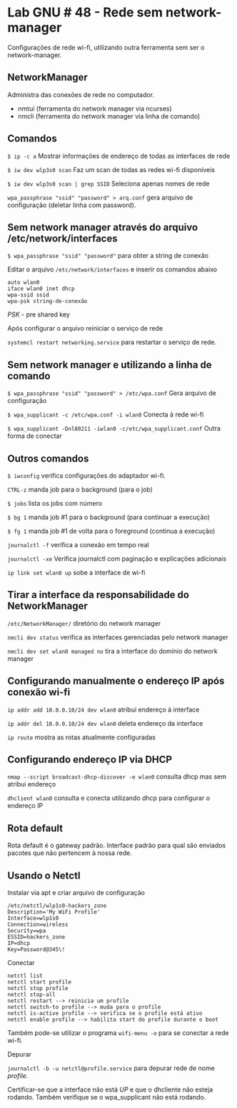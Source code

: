 # Lab GNU # 48 - Rede sem network-manager

Configurações de rede wi-fi, utilizando outra ferramenta sem ser o network-manager.

## NetworkManager

Administra das conexões de rede no computador. 

- nmtui (ferramenta do network manager via ncurses)
- nmcli (ferramenta do network manager via linha de comando)

## Comandos

`$ ip -c a` Mostrar informações de endereço de todas as interfaces de rede

`$ iw dev wlp3s0 scan` Faz um scan de todas as redes wi-fi disponíveis

`$ iw dev wlp3s0 scan | grep SSID` Seleciona apenas nomes de rede

`wpa_passphrase "ssid" "password" > arq.conf` gera arquivo de configuração (deletar linha com password).

## Sem network manager através do arquivo /etc/network/interfaces

`$ wpa_passphrase "ssid" "password"` para obter a string de conexão

Editar o arquivo `/etc/network/interfaces` e inserir os comandos abaixo

```
auto wlan0
iface wlan0 inet dhcp
wpa-ssid ssid
wpa-psk string-de-conexão
```
*PSK* - pre shared key

Após configurar o arquivo reiniciar o serviço de rede

`systemcl restart networking.service` para restartar o serviço de rede.

## Sem network manager e utilizando a linha de comando

`$ wpa_passphrase "ssid" "password" > /etc/wpa.conf` Gera arquivo de configuração

`$ wpa_supplicant -c /etc/wpa.conf -i wlan0` Conecta à rede wi-fi

`$ wpa_supplicant -Dnl80211 -iwlan0 -c/etc/wpa_supplicant.conf` Outra forma de conectar

## Outros comandos

`$ iwconfig` verifica configurações do adaptador wi-fi.

`CTRL-z` manda job para o background (para o job)

`$ jobs` lista os jobs com número

`$ bg 1` manda job #1 para o background (para continuar a execução)

`$ fg 1` manda job #1 de volta para o foreground (continua a execução)

`journalctl -f` verifica a conexão em tempo real

`journalctl -xe` Verifica journalctl com paginação e explicações adicionais

`ip link set wlan0 up` sobe a interface de wi-fi

## Tirar a interface da responsabilidade do NetworkManager

`/etc/NetworkManager/` diretório do network manager

`nmcli dev status` verifica as interfaces gerenciadas pelo network manager

`nmcli dev set wlan0 managed no` tira a interface do domínio do network manager

## Configurando manualmente o endereço IP após conexão wi-fi

`ip addr add 10.0.0.10/24 dev wlan0` atribui endereço à interface

`ip addr del 10.0.0.10/24 dev wlan0` deleta endereço da interface

`ip route` mostra as rotas atualmente configuradas

## Configurando endereço IP via DHCP

`nmap --script broadcast-dhcp-discover -e wlan0` consulta dhcp mas sem atribui endereço

`dhclient wlan0` consulta e conecta utilizando dhcp para configurar o endereço IP

## Rota default

Rota default é o gateway padrão. Interface padrão para qual são enviados pacotes que não pertencem à nossa rede.

## Usando o Netctl

Instalar via apt e criar arquivo de configuração

```
/etc/netctl/wlp1s0-hackers_zone
Description='My WiFi Profile'
Interface=wlp1s0
Connection=wireless
Security=wpa
ESSID=hackers_zone
IP=dhcp
Key=Password@345\!
```

Conectar

```
netctl list
netctl start profile
netctl stop profile
netctl stop-all 
netctl restart --> reinicia um profile
netctl switch-to profile --> muda para o profile
netctl is-active profile --> verifica se o profile está ativo
netctl enable profile --> habilita start do profile durante o boot
```

Também pode-se utilizar o programa `wifi-menu -o` para se conectar a rede wi-fi.

Depurar 

`journalctl -b -u netctl@profile.service` para depurar rede de nome *profile*.

Certificar-se que a interface não está *UP* e que o dhcliente não esteja rodando. Também verifique se o wpa_supplicant não está rodando.
